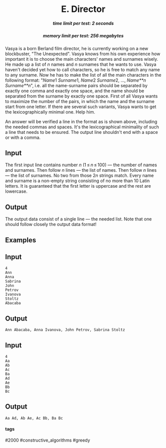 <h1 style='text-align: center;'> E. Director</h1>

<h5 style='text-align: center;'>time limit per test: 2 seconds</h5>
<h5 style='text-align: center;'>memory limit per test: 256 megabytes</h5>

Vasya is a born Berland film director, he is currently working on a new blockbuster, "The Unexpected". Vasya knows from his own experience how important it is to choose the main characters' names and surnames wisely. He made up a list of *n* names and *n* surnames that he wants to use. Vasya haven't decided yet how to call characters, so he is free to match any name to any surname. Now he has to make the list of all the main characters in the following format: "*Name*1 *Surname*1, *Name*2 *Surname*2, ..., *Name**n* *Surname**n*", i.e. all the name-surname pairs should be separated by exactly one comma and exactly one space, and the name should be separated from the surname by exactly one space. First of all Vasya wants to maximize the number of the pairs, in which the name and the surname start from one letter. If there are several such variants, Vasya wants to get the lexicographically minimal one. Help him.

An answer will be verified a line in the format as is shown above, including the needed commas and spaces. It's the lexicographical minimality of such a line that needs to be ensured. The output line shouldn't end with a space or with a comma.

## Input

The first input line contains number *n* (1 ≤ *n* ≤ 100) — the number of names and surnames. Then follow *n* lines — the list of names. Then follow *n* lines — the list of surnames. No two from those 2*n* strings match. Every name and surname is a non-empty string consisting of no more than 10 Latin letters. It is guaranteed that the first letter is uppercase and the rest are lowercase.

## Output

The output data consist of a single line — the needed list. Note that one should follow closely the output data format!

## Examples

## Input


```
4  
Ann  
Anna  
Sabrina  
John  
Petrov  
Ivanova  
Stoltz  
Abacaba  

```
## Output


```
Ann Abacaba, Anna Ivanova, John Petrov, Sabrina Stoltz
```
## Input


```
4  
Aa  
Ab  
Ac  
Ba  
Ad  
Ae  
Bb  
Bc  

```
## Output


```
Aa Ad, Ab Ae, Ac Bb, Ba Bc
```


#### tags 

#2000 #constructive_algorithms #greedy 